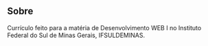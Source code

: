 ## Sobre
Currículo feito para a matéria de Desenvolvimento WEB I no Instituto Federal do Sul de Minas Gerais, IFSULDEMINAS.
